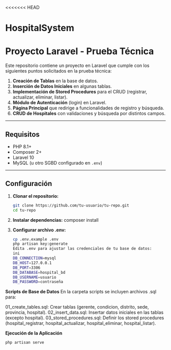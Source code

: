 <<<<<<< HEAD
# HospitalSystem

# Proyecto Laravel - Prueba Técnica

Este repositorio contiene un proyecto en Laravel que cumple con los siguientes puntos solicitados en la prueba técnica:

1. **Creación de Tablas** en la base de datos.  
2. **Inserción de Datos Iniciales** en algunas tablas.  
3. **Implementación de Stored Procedures** para el CRUD (registrar, actualizar, eliminar, listar).  
4. **Módulo de Autenticación** (login) en Laravel.  
5. **Página Principal** que redirige a funcionalidades de registro y búsqueda.  
6. **CRUD de Hospitales** con validaciones y búsqueda por distintos campos.

---

## Requisitos

- PHP 8.1+
- Composer 2+
- Laravel 10
- MySQL (u otro SGBD configurado en `.env`)

---

## Configuración

1. **Clonar el repositorio:**
   ```bash
   git clone https://github.com/tu-usuario/tu-repo.git
   cd tu-repo

2. **Instalar dependencias:**
   composer install

3. **Configurar archivo .env:**
    ```bash
    cp .env.example .env
    php artisan key:generate
    Edita .env para ajustar las credenciales de tu base de datos:
    ini
    DB_CONNECTION=mysql
    DB_HOST=127.0.0.1
    DB_PORT=3306
    DB_DATABASE=hospital_bd
    DB_USERNAME=usuario
    DB_PASSWORD=contraseña

**Scripts de Base de Datos**
En la carpeta scripts se incluyen archivos .sql para:

01_create_tables.sql: Crear tablas (gerente, condicion, distrito, sede, provincia, hospital).
02_insert_data.sql: Insertar datos iniciales en las tablas (excepto hospital).
03_stored_procedures.sql: Definir los stored procedures (hospital_registrar, hospital_actualizar, hospital_eliminar, hospital_listar).

**Ejecución de la Aplicación**
  ```bash
 php artisan serve


